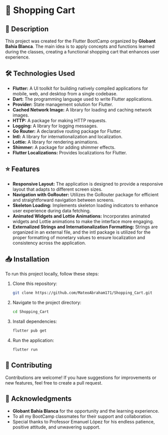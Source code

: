 # 🛒 Shopping Cart

## 📜 Description

This project was created for the Flutter BootCamp organized by **Globant Bahía Blanca**. The main idea is to apply concepts and functions learned during the classes, creating a functional shopping cart that enhances user experience.

## 🛠️ Technologies Used

- **Flutter:** A UI toolkit for building natively compiled applications for mobile, web, and desktop from a single codebase.
- **Dart:** The programming language used to write Flutter applications.
- **Provider:** State management solution for Flutter.
- **Cached Network Image:** A library for loading and caching network images.
- **HTTP:** A package for making HTTP requests.
- **Logging:** A library for logging messages.
- **Go Router:** A declarative routing package for Flutter.
- **Intl:** A library for internationalization and localization.
- **Lottie:** A library for rendering animations.
- **Shimmer:** A package for adding shimmer effects.
- **Flutter Localizations:** Provides localizations for Flutter.

## ⭐ Features
- **Responsive Layout:** The application is designed to provide a responsive layout that adapts to different screen sizes.
- **Navigation with GoRouter:** Utilizes the GoRouter package for efficient and straightforward navigation between screens.
- **Skeleton Loading:** Implements skeleton loading indicators to enhance user experience during data fetching.
- **Animated Widgets and Lottie Animations:** Incorporates animated widgets and Lottie animations to make the interface more engaging.
- **Externalized Strings and Internationalization Formatting:** Strings are organized in an external file, and the intl package is utilized for the proper formatting of monetary values to ensure localization and consistency across the application.


## 📥 Installation

To run this project locally, follow these steps:

1. Clone this repository:
   ```bash
   git clone https://github.com/MateoAbraham171/Shopping_Cart.git
   ```
2. Navigate to the project directory:
   ```bash
   cd Shopping_Cart
   ```
3. Install dependencies:
    ```bash
    flutter pub get
    ```
4. Run the application:
    ```bash
    flutter run
    ```

## 👐 Contributing
Contributions are welcome! If you have suggestions for improvements or new features, feel free to create a pull request.

## 🤝 Acknowledgments

- **Globant Bahía Blanca** for the opportunity and the learning experience.
- To all my BootCamp classmates for their support and collaboration.
- Special thanks to Professor Emanuel López for his endless patience, positive attitude, and unwavering support.
